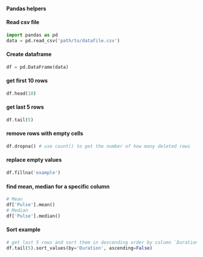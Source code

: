 #### Pandas helpers

#### Read csv file

```python
import pandas as pd
data = pd.read_csv('path/to/datafile.csv')
```

#### Create dataframe

```python
df = pd.DataFrame(data)
```

#### get first 10 rows

```python
df.head(10)
```

#### get last 5 rows

```python
df.tail(5)
```

#### remove rows with empty cells

```python
df.dropna() # use count() to get the number of how many deleted rows
```

#### replace empty values

```python
df.fillna('example')
```

#### find mean, median for a specific column

```python
# Mean
df['Pulse'].mean()
# Median
df['Pulse'].median()
```

#### Sort example

```python
# get last 5 rows and sort them in descending order by column `Duration`
df.tail(5).sort_values(by='Duration', ascending=False)
```
